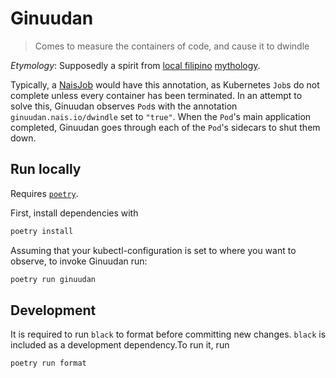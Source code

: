 Ginuudan
========

> Comes to measure the containers of code, and cause it to dwindle

*Etymology*: Supposedly a spirit from [local filipino](https://en.wikipedia.org/wiki/Isnag_people) [mythology](https://en.wikipedia.org/wiki/List_of_Philippine_mythological_figures#Isnag).

Typically, a [NaisJob](https://doc.nais.io/naisjob/) would have this annotation, as Kubernetes `Job`s do not complete unless every container has been terminated.
In an attempt to solve this, Ginuudan observes `Pod`s with the annotation `ginuudan.nais.io/dwindle` set to `"true"`.
When the `Pod`'s main application completed, Ginuudan goes through each of the `Pod`'s sidecars to shut them down.

## Run locally

Requires [`poetry`](https://python-poetry.org/docs/#installation).

First, install dependencies with
```bash
poetry install
```

Assuming that your kubectl-configuration is set to where you want to observe, to invoke Ginuudan run:
```bash
poetry run ginuudan
```

## Development

It is required to run `black` to format before committing new changes. 
`black` is included as a development dependency.To run it, run
```bash
poetry run format
```
